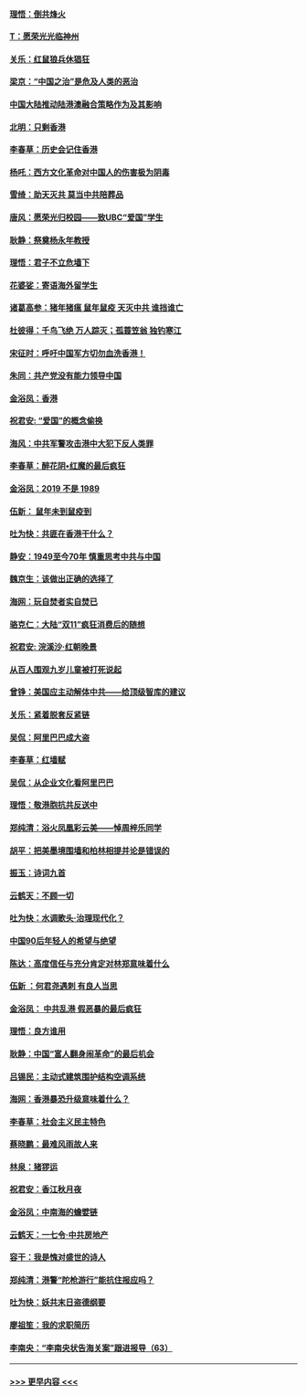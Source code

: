 #### [理悟：倒共烽火](../pages/nsc993/n11668844.md?t=11202222) 
#### [T：愿荣光光临神州](../pages/nsc993/n11668421.md?t=11202222) 
#### [关乐：红鼠狼兵休猖狂](../pages/nsc993/n11668378.md?t=11202222) 
#### [梁京：“中国之治”是危及人类的恶治](../pages/nsc993/n11668328.md?t=11202222) 
#### [中国大陆推动陆港澳融合策略作为及其影响](../pages/nsc993/n11668157.md?t=11202222) 
#### [北明：只剩香港](../pages/nsc993/n11668002.md?t=11202222) 
#### [李春草：历史会记住香港](../pages/nsc993/n11667927.md?t=11202222) 
#### [杨吒：西方文化革命对中国人的伤害极为阴毒](../pages/nsc993/n11664521.md?t=11202222) 
#### [雪绮：助天灭共 莫当中共陪葬品](../pages/nsc993/n11662650.md?t=11202222) 
#### [唐风：愿荣光归校园——致UBC“爱国”学生](../pages/nsc993/n11662194.md?t=11202222) 
#### [耿静：祭奠杨永年教授](../pages/nsc993/n11662514.md?t=11202222) 
#### [理悟：君子不立危墙下](../pages/nsc993/n11662172.md?t=11202222) 
#### [花婆娑：寄语海外留学生](../pages/nsc993/n11662121.md?t=11202222) 
#### [诸葛高参：猪年猪瘟 鼠年鼠疫 天灭中共 谁挡谁亡](../pages/nsc993/n11661980.md?t=11202222) 
#### [杜彼得：千鸟飞绝 万人踪灭；孤蓑笠翁 独钓寒江](../pages/nsc993/n11661170.md?t=11202222) 
#### [宋征时：呼吁中国军方切勿血洗香港！](../pages/nsc993/n11415318.md?t=11202222) 
#### [朱同：共产党没有能力领导中国](../pages/nsc993/n11660421.md?t=11202222) 
#### [金浴凤：香港](../pages/nsc993/n11660419.md?t=11202222) 
#### [祝君安: “爱国”的概念偷换](../pages/nsc993/n11659706.md?t=11202222) 
#### [海风：中共军警攻击港中大犯下反人类罪](../pages/nsc993/n11659632.md?t=11202222) 
#### [李春草：醉花阴•红魔的最后疯狂](../pages/nsc993/n11659287.md?t=11202222) 
#### [金浴凤：2019 不是 1989](../pages/nsc993/n11657663.md?t=11202222) 
#### [伍新： 鼠年未到鼠疫到](../pages/nsc993/n11655098.md?t=11202222) 
#### [吐为快：共匪在香港干什么？](../pages/nsc993/n11654891.md?t=11202222) 
#### [静安：1949至今70年 慎重思考中共与中国](../pages/nsc993/n11651244.md?t=11202222) 
#### [魏京生：该做出正确的选择了](../pages/nsc993/n11653084.md?t=11202222) 
#### [海网：玩自焚者实自焚已](../pages/nsc993/n11652423.md?t=11202222) 
#### [骆克仁：大陆“双11”疯狂消费后的随想](../pages/nsc993/n11652305.md?t=11202222) 
#### [祝君安: 浣溪沙·红朝晚景](../pages/nsc993/n11652258.md?t=11202222) 
#### [从百人围观九岁儿童被打死说起](../pages/nsc993/n11651030.md?t=11202222) 
#### [曾铮：美国应主动解体中共——给顶级智库的建议](../pages/nsc993/n11649888.md?t=11202222) 
#### [关乐：紧着脱套反紧链](../pages/nsc993/n11649069.md?t=11202222) 
#### [吴侃：阿里巴巴成大盗](../pages/nsc993/n11645523.md?t=11202222) 
#### [李春草：红墙赋](../pages/nsc993/n11646389.md?t=11202222) 
#### [吴侃：从企业文化看阿里巴巴](../pages/nsc993/n11645476.md?t=11202222) 
#### [理悟：敬港胞抗共反送中](../pages/nsc993/n11645466.md?t=11202222) 
#### [郑纯清：浴火凤凰彩云美——悼周梓乐同学](../pages/nsc993/n11645155.md?t=11202222) 
#### [胡平：把美墨境围墙和柏林相提并论是错误的](../pages/nsc993/n11645134.md?t=11202222) 
#### [振玉：诗词九首](../pages/nsc993/n11644081.md?t=11202222) 
#### [云鹤天：不顾一切](../pages/nsc993/n11643508.md?t=11202222) 
#### [吐为快：水调歌头·治理现代化？](../pages/nsc993/n11643485.md?t=11202222) 
#### [中国90后年轻人的希望与绝望](../pages/nsc993/n11642317.md?t=11202222) 
#### [陈达：高度信任与充分肯定对林郑意味着什么](../pages/nsc993/n11641441.md?t=11202222) 
#### [伍新 ：何君尧遇刺 有良人当思](../pages/nsc993/n11641503.md?t=11202222) 
#### [金浴凤： 中共乱港  假恶暴的最后疯狂](../pages/nsc993/n11641495.md?t=11202222) 
#### [理悟：良方谁用](../pages/nsc993/n11641463.md?t=11202222) 
#### [耿静：中国“富人翻身闹革命”的最后机会](../pages/nsc993/n11640655.md?t=11202222) 
#### [吕锡民：主动式建筑围护结构空调系统](../pages/nsc993/n11640168.md?t=11202222) 
#### [海网：香港暴恐升级意味着什么？](../pages/nsc993/n11635904.md?t=11202222) 
#### [李春草：社会主义民主特色](../pages/nsc993/n11634657.md?t=11202222) 
#### [蔡晓鹏：最难风雨故人来](../pages/nsc993/n11633145.md?t=11202222) 
#### [林泉：猪猡运](../pages/nsc993/n11631469.md?t=11202222) 
#### [祝君安：香江秋月夜](../pages/nsc993/n11631440.md?t=11202222) 
#### [金浴凤：中南海的蟾嬖链](../pages/nsc993/n11631290.md?t=11202222) 
#### [云鹤天：一七令·中共房地产](../pages/nsc993/n11630084.md?t=11202222) 
#### [容干：我是愧对盛世的诗人](../pages/nsc993/n11630059.md?t=11202222) 
#### [郑纯清：港警“陀枪游行”能抗住报应吗？](../pages/nsc993/n11629999.md?t=11202222) 
#### [吐为快：妖共末日盗德纲要](../pages/nsc993/n11628610.md?t=11202222) 
#### [廖祖笙：我的求职简历](../pages/nsc993/n11628492.md?t=11202222) 
#### [李南央：“李南央状告海关案”跟进报导（63）](../pages/nsc993/n11627039.md?t=11202222) 

----
#### [ >>> 更早内容 <<< ](../indexes/nsc993-earlier.md)
